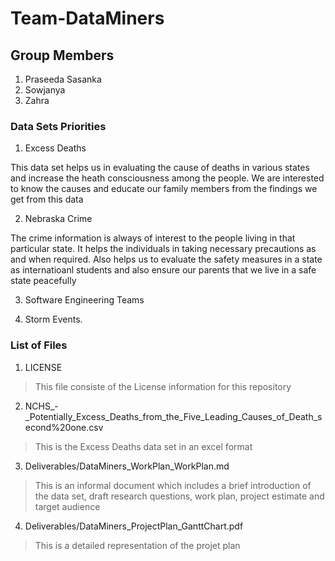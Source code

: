 # Team-DataMiners

## Group Members
1. Praseeda Sasanka
2. Sowjanya
3. Zahra

### Data Sets Priorities

1. Excess Deaths 

 This data set helps us in evaluating the cause of deaths in various states and increase the heath consciousness among the people. We are interested to know the causes and educate our family members from the findings we get from this data
 
2. Nebraska Crime

 The crime information is always of interest to the people living in that particular state. It helps the individuals in taking necessary precautions as and when required. Also helps us to evaluate the safety measures in a state as internatioanl students and also ensure our parents that we live in a safe state peacefully 
 
 3. Software Engineering Teams 
 
 4. Storm Events.
 
 ### List of Files
1. LICENSE
> This file consiste of the License information for this repository
2. NCHS_-_Potentially_Excess_Deaths_from_the_Five_Leading_Causes_of_Death_second%20one.csv
> This is the Excess Deaths data set in an excel format
3. Deliverables/DataMiners_WorkPlan_WorkPlan.md
> This is an informal document which includes a brief introduction of the data set, draft research questions, work plan, project estimate and target audience
4. Deliverables/DataMiners_ProjectPlan_GanttChart.pdf
> This is a detailed representation of the projet plan 
 
 
  
